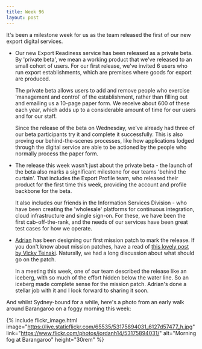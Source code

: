 ```yaml
---
title: Week 96
layout: post
---
```


It's been a milestone week for us as the team released the first of our new export digital services.

* Our new Export Readiness service has been released as a private beta. By 'private beta', we mean a working product that we've released to an small cohort of users. For our first release, we've invited 6 users who run export establishments, which are premises where goods for export are produced.

  The private beta allows users to add and remove people who exercise 'management and control' of the establishment, rather than filling out and emailing us a 10-page paper form. We receive about 600 of these each year, which adds up to a considerable amount of time for our users and for our staff.

  Since the release of the beta on Wednesday, we've already had three of our beta participants try it and complete it successfully. This is also proving our behind-the-scenes processes, like how applications lodged through the digital service are able to be actioned by the people who normally process the paper form.

* The release this week wasn't just about the private beta - the launch of the beta also marks a significant milestone for our teams 'behind the curtain'. That includes the Export Profile team, who released their product for the first time this week, providing the account and profile backbone for the beta.

  It also includes our friends in the Information Services Division - who have been creating the 'wholesale' platforms for continuous integration, cloud infrastructure and single sign-on. For these, we have been the first cab-off-the-rank, and the needs of our services have been great test cases for how we operate.

* [Adrian][adrian] has been designing our first mission patch to mark the release. If you don't know about mission patches, have a read of [this lovely post by Vicky Teinaki][mission-patches-blog]. Naturally, we had a long discussion about what should go on the patch.

  In a meeting this week, one of our team described the release like an iceberg, with so much of the effort hidden below the water line. So an iceberg made complete sense for the mission patch. Adrian's done a stellar job with it and I look forward to sharing it soon.

And whilst Sydney-bound for a while, here's a photo from an early walk around Barangaroo on a foggy morning this week:

{% include flickr_image.html
  image="https://live.staticflickr.com/65535/53175894031_6127d57477_h.jpg"
  link="https://www.flickr.com/photos/jordanh14/53175894031/"
  alt="Morning fog at Barangaroo" height="30rem" %}

[adrian]: https://www.linkedin.com/in/adrian-yee-bb0201101/
[mission-patches-blog]: https://medium.com/gov-design/metaphors-we-sticker-by-4e4ecdbf8d64



